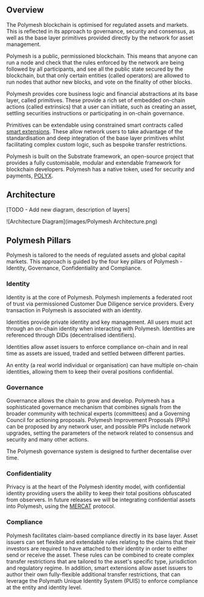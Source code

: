 ## Overview

The Polymesh blockchain is optimised for regulated assets and markets. This is reflected in its approach to governance, security and consensus, as well as the base layer primitives provided directly by the network for asset management.

Polymesh is a public, permissioned blockchain. This means that anyone can run a node and check that the rules enforced by the network are being followed by all participants, and see all the public state secured by the blockchain, but that only certain entities (called operators) are allowed to run nodes that author new blocks, and vote on the finality of other blocks.

Polymesh provides core business logic and financial abstractions at its base layer, called primitives. These provide a rich set of embedded on-chain actions (called extrinsics) that a user can initiate, such as creating an asset, settling securities instructions or participating in on-chain governance.

Primitives can be extendable using constrained smart contracts called [smart extensions](./smart_extensions.md). These allow network users to take advantage of the standardisation and deep integration of the base layer primitives whilst facilitating complex custom logic, such as bespoke transfer restrictions.

Polymesh is built on the Substrate framework, an open-source project that provides a fully customisable, modular and extendable framework for blockchain developers. Polymesh has a native token, used for security and payments, [POLYX](./polyx.md).

## Architecture

[TODO - Add new diagram, description of layers]

![Architecture Diagram](images/Polymesh Architecture.png)

## Polymesh Pillars

Polymesh is tailored to the needs of regulated assets and global capital markets. This approach is guided by the four key pillars of Polymesh - Identity, Governance, Confidentiality and Compliance.

### Identity

Identity is at the core of Polymesh. Polymesh implements a federated root of trust via permissioned Customer Due Diligence service providers. Every transaction in Polymesh is associated with an identity.

Identities provide private identity and key management. All users must act through an on-chain identity when interacting with Polymesh. Identities are referenced through DIDs (decentralised identifiers).

Identities allow asset issuers to enforce compliance on-chain and in real time as assets are issued, traded and settled between different parties.

An entity (a real world individual or organisation) can have multiple on-chain identities, allowing them to keep their overal positions confidential.

### Governance

Governance allows the chain to grow and develop. Polymesh has a sophisticated governance mechanism that combines signals from the broader community with technical experts (committees) and a Governing Council for actioning proposals. Polymesh Improvement Proposals (PIPs) can be proposed by any network user, and possible PIPs include network upgrades, setting the parameters of the network related to consensus and security and many other actions.

The Polymesh governance system is designed to further decentalise over time.

### Confidentiality

Privacy is at the heart of the Polymesh identity model, with confidential identity providing users the ability to keep their total positions obfuscated from observers. In future releases we will be integrating confidential assets into Polymesh, using the [MERCAT](https://info.polymath.network/hubfs/PDFs/Polymath-MERCAT-Whitepaper-Mediated-Encrypted-Reversible-SeCure-Asset-Transfers.pdf) protocol.

### Compliance

Polymesh facilitates claim-based compliance directly in its base layer. Asset issuers can set flexible and extendable rules relating to the claims that their investors are required to have attached to their identity in order to either send or receive the asset. These rules can be combined to create complex transfer restrictions that are tailored to the asset's specific type, jurisdiction and regulatory regime. In addition, smart extensions allow asset issuers to author their own fully-flexible additional transfer restrictions, that can leverage the Polymath Unique Identity System (PUIS) to enforce compliance at the entity and identity level.
